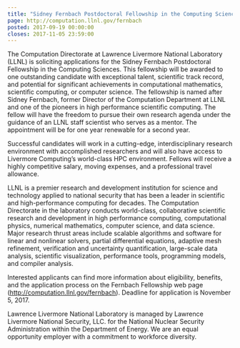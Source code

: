 ```yaml
---
title: "Sidney Fernbach Postdoctoral Fellowship in the Computing Sciences"
page: http://computation.llnl.gov/fernbach
posted: 2017-09-19 00:00:00
closes: 2017-11-05 23:59:00
---
```



The Computation Directorate at Lawrence Livermore National Laboratory (LLNL) is soliciting applications for the Sidney Fernbach Postdoctoral Fellowship in the Computing Sciences.  This fellowship will be awarded to one outstanding candidate with exceptional talent, scientific track record, and potential for significant achievements in computational mathematics, scientific computing, or computer science.  The fellowship is named after Sidney Fernbach, former Director of the Computation Department at LLNL and one of the pioneers in high performance scientific computing. The fellow will have the freedom to pursue their own research agenda under the guidance of an LLNL staff scientist who serves as a mentor.  The appointment will be for one year renewable for a second year. 
 
Successful candidates will work in a cutting-edge, interdisciplinary research environment with accomplished researchers and will also have access to Livermore Computing’s world-class HPC environment.  Fellows will receive a highly competitive salary, moving expenses, and a professional travel allowance.
 
LLNL is a premier research and development institution for science and technology applied to national security that has been a leader in scientific and high-performance computing for decades.  The Computation Directorate in the laboratory conducts world-class, collaborative scientific research and development in high performance computing, computational physics, numerical mathematics, computer science, and data science.  Major research thrust areas include scalable algorithms and software for linear and nonlinear solvers, partial differential equations, adaptive mesh refinement, verification and uncertainty quantification, large-scale data analysis, scientific visualization, performance tools, programming models, and compiler analysis.
 
Interested applicants can find more information about eligibility, benefits, and the application process on the Fernbach Fellowship web page (<http://computation.llnl.gov/fernbach>).  Deadline for application is November 5, 2017.
 
Lawrence Livermore National Laboratory is managed by Lawrence Livermore National Security, LLC. for the National Nuclear Security Administration within the Department of Energy.  We are an equal opportunity employer with a commitment to workforce diversity.
 
 